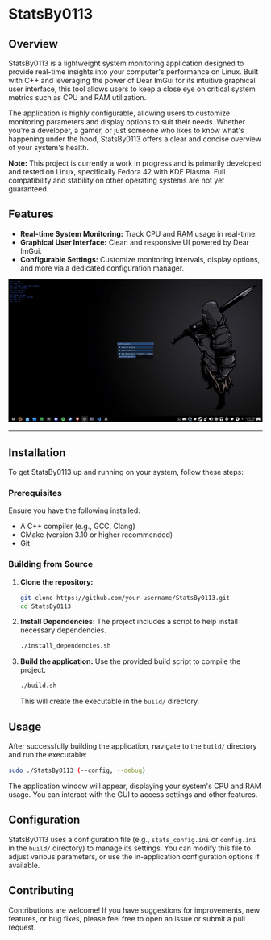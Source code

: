 # StatsBy0113

## Overview

StatsBy0113 is a lightweight system monitoring application designed to provide real-time insights into your computer's performance on Linux. Built with C++ and leveraging the power of Dear ImGui for its intuitive graphical user interface, this tool allows users to keep a close eye on critical system metrics such as CPU and RAM utilization.

The application is highly configurable, allowing users to customize monitoring parameters and display options to suit their needs. Whether you're a developer, a gamer, or just someone who likes to know what's happening under the hood, StatsBy0113 offers a clear and concise overview of your system's health.

**Note:** This project is currently a work in progress and is primarily developed and tested on Linux, specifically Fedora 42 with KDE Plasma. Full compatibility and stability on other operating systems are not yet guaranteed.

## Features

*   **Real-time System Monitoring:** Track CPU and RAM usage in real-time.
*   **Graphical User Interface:** Clean and responsive UI powered by Dear ImGui.
*   **Configurable Settings:** Customize monitoring intervals, display options, and more via a dedicated configuration manager.

![Check it out](https://github.com/Zer0x1337/StatsBy0113/blob/main/StatsBy0113gif1.gif)   

---

## Installation

To get StatsBy0113 up and running on your system, follow these steps:

### Prerequisites

Ensure you have the following installed:

*   A C++ compiler (e.g., GCC, Clang)
*   CMake (version 3.10 or higher recommended)
*   Git

### Building from Source

1.  **Clone the repository:**
    ```bash
    git clone https://github.com/your-username/StatsBy0113.git
    cd StatsBy0113
    ```

2.  **Install Dependencies:**
    The project includes a script to help install necessary dependencies.
    ```bash
    ./install_dependencies.sh
    ```

3.  **Build the application:**
    Use the provided build script to compile the project.
    ```bash
    ./build.sh
    ```
    This will create the executable in the `build/` directory.

## Usage

After successfully building the application, navigate to the `build/` directory and run the executable:

```bash
sudo ./StatsBy0113 (--config, --debug)
```

The application window will appear, displaying your system's CPU and RAM usage. You can interact with the GUI to access settings and other features.

## Configuration

StatsBy0113 uses a configuration file (e.g., `stats_config.ini` or `config.ini` in the `build/` directory) to manage its settings. You can modify this file to adjust various parameters, or use the in-application configuration options if available.

## Contributing

Contributions are welcome! If you have suggestions for improvements, new features, or bug fixes, please feel free to open an issue or submit a pull request.
